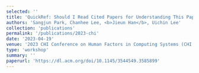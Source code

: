 ```yaml
---
selected: ''
title: 'QuickRef: Should I Read Cited Papers for Understanding This Paper?'
authors: 'Sangjun Park, Chanhee Lee, <b>Jieun Han</b>, Uichin Lee'
collection: 'publications'
permalink: '/publications/2023-chi'
date: '2023-04-19'
venue: '2023 CHI Conference on Human Factors in Computing Systems (CHI 2023, EA)'
type: 'workshop'
summary: ''
paperurl: 'https://dl.acm.org/doi/10.1145/3544549.3585899'
---
```


